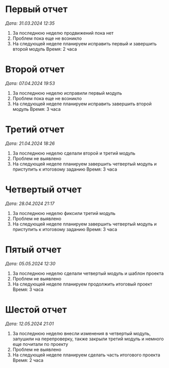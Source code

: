 # Первый отчет

_Дата: 31.03.2024 12:35_
1. За последнюю неделю продвижений пока нет
2. Проблем пока еще не возникло
3. На следующей неделе планируем исправить первый и завершить второй модуль
Время: 2 часа

# Второй отчет

_Дата: 07.04.2024 19:53_
1. За последнюю неделю исправили первый модуль
2. Проблем пока еще не возникло
3. На следующей неделе планируем исправить завершить второй модуль
Время: 3 часа

# Третий отчет
 
_Дата: 21.04.2024 18:26_
1. За последнюю неделю сделали второй и третий модуль
2. Проблем не выявлено
3. На следующей неделе планируем завершить четвертый модуль и приступить к итоговому заданию
Время: 3 часа

# Четвертый отчет
 
_Дата: 28.04.2024 21:17_
1. За последнюю неделю фиксили третий модуль
2. Проблем не выявлено
3. На следующей неделе планируем завершить четвертый модуль и приступить к итоговому заданию
Время: 3 часа

# Пятый отчет
 
 _Дата: 05.05.2024 12:30_
 1. За последнюю неделю сделали четвертый модуль и шаблон проекта
 2. Проблем не выявлено
 3. На следующей неделе планируем продолжить итоговый проект
 Время: 3 часа

# Шестой отчет
 
 _Дата: 12.05.2024 21:01_
 1. За последнюю неделю внесли изменения в четвертый модуль, запушили на перепроверку, также закрыли третий модуль и немного еще почитали по проекту
 2. Проблем не выявлено
 3. На следующей неделе планируем сделать часть итогового проекта
 Время: 2 часа

